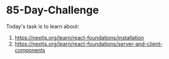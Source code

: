 # 85-Day-Challenge

Today's task is to learn about:

1. https://nextjs.org/learn/react-foundations/installation
2. https://nextjs.org/learn/react-foundations/server-and-client-components
